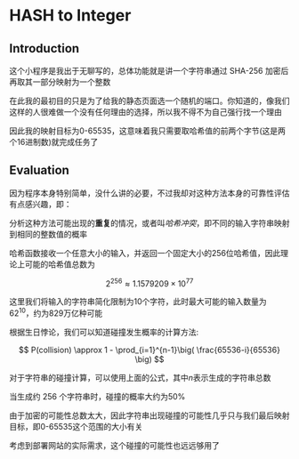 # HASH to Integer

## Introduction

这个小程序是我出于无聊写的，总体功能就是讲一个字符串通过 SHA-256 加密后再取其一部分映射为一个整数

在此我的最初目的只是为了给我的静态页面选一个随机的端口。你知道的，像我们这样的人很难做一个没有任何理由的选择，所以我不得不为自己强行找一个理由

因此我的映射目标为0-65535，这意味着我只需要取哈希值的前两个字节(这是两个16进制数)就完成任务了

## Evaluation

因为程序本身特别简单，没什么讲的必要，不过我却对这种方法本身的可靠性评估有点感兴趣，即：

分析这种方法可能出现的**重复**的情况，或者叫*哈希冲突*，即不同的输入字符串映射到相同的整数值的概率

哈希函数接收一个任意大小的输入，并返回一个固定大小的256位哈希值，因此理论上可能的哈希值总数为

$$
2^{256} \approx 1.1579209 \times 10^{77}
$$

这里我们将输入的字符串简化限制为10个字符，此时最大可能的输入数量为$62^{10}$，约为829万亿种可能

根据生日悖论，我们可以知道碰撞发生概率的计算方法:

$$
P(collision) \approx 1 - \prod_{i=1}^{n-1}\big( \frac{65536-i}{65536} \big)
$$

对于字符串的碰撞计算，可以使用上面的公式，其中$n$表示生成的字符串总数

当生成约 256 个字符串时，碰撞的概率大约为50%

由于加密的可能性总数太大，因此字符串出现碰撞的可能性几乎只与我们最后映射目标，即0-65535这个范围的大小有关

考虑到部署网站的实际需求，这个碰撞的可能性也远远够用了
